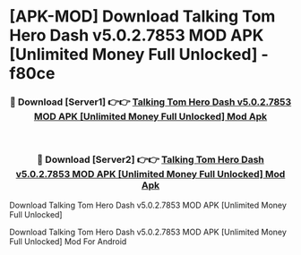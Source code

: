 # [APK-MOD] Download Talking Tom Hero Dash v5.0.2.7853 MOD APK [Unlimited Money Full Unlocked] - f80ce


<div align="center">
<h3>🔴 Download [Server1] 👉👉 <a href="https://apk-comot.site?title=Talking_Tom_Hero_Dash_v5.0.2.7853_MOD_APK_[Unlimited_Money_Full_Unlocked]">Talking Tom Hero Dash v5.0.2.7853 MOD APK [Unlimited Money Full Unlocked] Mod Apk</a></h3><br>
<h3>🔴 Download [Server2] 👉👉 <a href="https://apk-comot.site?title=Talking_Tom_Hero_Dash_v5.0.2.7853_MOD_APK_[Unlimited_Money_Full_Unlocked]">Talking Tom Hero Dash v5.0.2.7853 MOD APK [Unlimited Money Full Unlocked] Mod Apk</a></h3>
</div>



Download Talking Tom Hero Dash v5.0.2.7853 MOD APK [Unlimited Money Full Unlocked] 

Download Talking Tom Hero Dash v5.0.2.7853 MOD APK [Unlimited Money Full Unlocked] Mod For Android